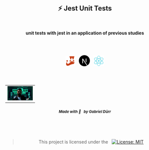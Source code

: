 <h2 id="the_challenge"  align="center">⚡ Jest Unit Tests  </h2>

<br/>

<div align="center">
   <b><p> unit tests with jest in an application of previous studies </p></b>
 
</div>

<br/><br/>

<div align="center">
  <img alt="Jest"  src="./.github/jest.png" width="30px"   hspace="4"/>
  <img alt="Nextjs"  src="./.github/nextjs.svg" width="35px"   hspace="4"/>
  <img alt="Reactjs"  src="./.github/reactjs.png" width="34px"   hspace="4"/>
</div>

<br/>
<br/>

<h5 id = "author" align="center"></h5>

<table align="center">
  <tr>
      <td>
      <a href="https://github.com/gabriel-durr">
        <img src="./.github/avatar.png" width="80px;" alt="Image Gabriel Dürr Author"/><br>
      </a>
      </td>
  </tr>
</table>


<div align="center">
        <sub><b><em>Made with 💜&ensp; by Gabriel Dürr </em></b></sub>
</div>


<br/>
<br/>
<br/>

<h2></h2>

<div align="center">
        
<h3 id="license" ></h3>

> This project is licensed under the &nbsp; [![License: MIT](https://img.shields.io/badge/License-MIT-yellow.svg)](LICENSE)

</div>
